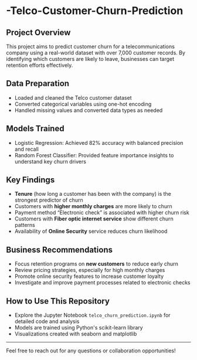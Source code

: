 # -Telco-Customer-Churn-Prediction

## Project Overview
This project aims to predict customer churn for a telecommunications company using a real-world dataset with over 7,000 customer records. By identifying which customers are likely to leave, businesses can target retention efforts effectively.

## Data Preparation
- Loaded and cleaned the Telco customer dataset  
- Converted categorical variables using one-hot encoding  
- Handled missing values and converted data types as needed  

## Models Trained
- Logistic Regression: Achieved 82% accuracy with balanced precision and recall  
- Random Forest Classifier: Provided feature importance insights to understand key churn drivers  

## Key Findings
- **Tenure** (how long a customer has been with the company) is the strongest predictor of churn  
- Customers with **higher monthly charges** are more likely to churn  
- Payment method “Electronic check” is associated with higher churn risk  
- Customers with **Fiber optic internet service** show different churn patterns  
- Availability of **Online Security** service reduces churn likelihood  

## Business Recommendations
- Focus retention programs on **new customers** to reduce early churn  
- Review pricing strategies, especially for high monthly charges  
- Promote online security features to increase customer loyalty  
- Investigate and improve payment processes related to electronic checks  

## How to Use This Repository
- Explore the Jupyter Notebook `telco_churn_prediction.ipynb` for detailed code and analysis  
- Models are trained using Python's scikit-learn library  
- Visualizations created with seaborn and matplotlib  

---

Feel free to reach out for any questions or collaboration opportunities!

